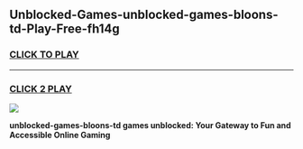 
## Unblocked-Games-unblocked-games-bloons-td-Play-Free-fh14g
<h3>
<a href="https://premium76.site?title=unblocked-games-bloons-td&ref=18A1">CLICK TO PLAY</a></h3>
<hr>

<h3>
<a href="https://premium76.site?title=unblocked-games-bloons-td&ref=18A1">CLICK 2 PLAY</a>
  
</h3>

<a href="https://premium76.site?title=unblocked-games-bloons-td&ref=18A1"><img src="https://clearcache.store/games.png"></a>


**unblocked-games-bloons-td games unblocked: Your Gateway to Fun and Accessible Online Gaming**
